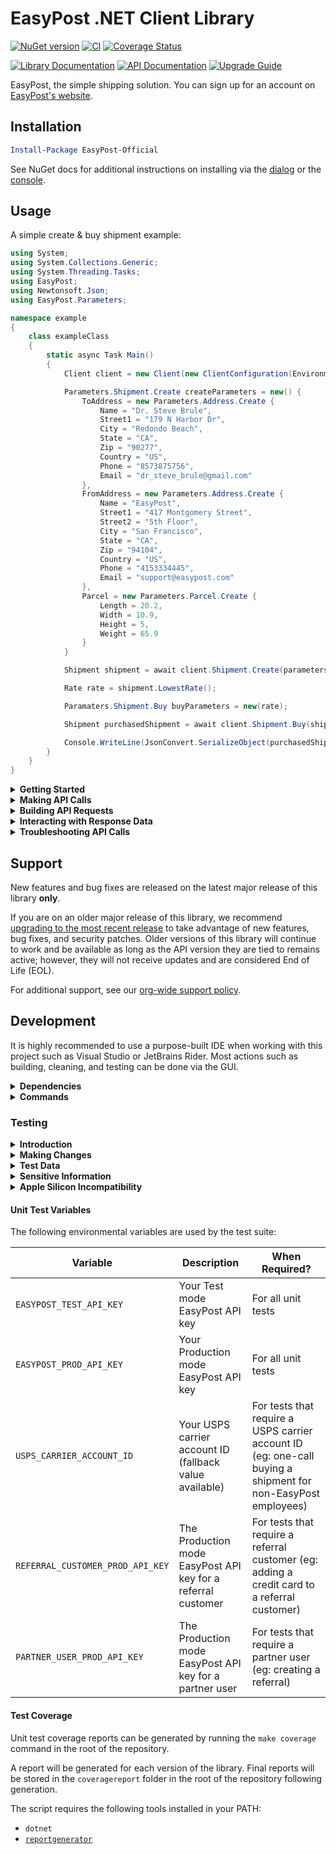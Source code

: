 # EasyPost .NET Client Library

[![NuGet version](https://badge.fury.io/nu/EasyPost-Official.svg)](https://badge.fury.io/nu/EasyPost-Official)
[![CI](https://github.com/EasyPost/easypost-csharp/workflows/CI/badge.svg)](https://github.com/EasyPost/easypost-csharp/actions?query=workflow%3ACI)
[![Coverage Status](https://coveralls.io/repos/github/EasyPost/easypost-csharp/badge.svg?branch=master)](https://coveralls.io/github/EasyPost/easypost-csharp?branch=master)

[![Library Documentation](https://img.shields.io/badge/Library%20Documentation-fc0f03)](https://easypost.github.io/easypost-csharp)
[![API Documentation](https://img.shields.io/badge/API%20Documentation-154DFF)](https://easypost.com/docs/api)
[![Upgrade Guide](https://img.shields.io/badge/Upgrade%20Guide-purple)](UPGRADE_GUIDE.md)

EasyPost, the simple shipping solution. You can sign up for an account on [EasyPost's website](https://easypost.com).

## Installation

```powershell
Install-Package EasyPost-Official
```

See NuGet docs for additional instructions on installing via
the [dialog](http://docs.nuget.org/docs/start-here/managing-nuget-packages-using-the-dialog) or
the [console](http://docs.nuget.org/docs/start-here/using-the-package-manager-console).

## Usage

A simple create & buy shipment example:

```csharp
using System;
using System.Collections.Generic;
using System.Threading.Tasks;
using EasyPost;
using Newtonsoft.Json;
using EasyPost.Parameters;

namespace example
{
    class exampleClass
    {
        static async Task Main()
        {
            Client client = new Client(new ClientConfiguration(Environment.GetEnvironmentVariable("EASYPOST_API_KEY")));

            Parameters.Shipment.Create createParameters = new() {
                ToAddress = new Parameters.Address.Create {
                    Name = "Dr. Steve Brule",
                    Street1 = "179 N Harbor Dr",
                    City = "Redondo Beach",
                    State = "CA",
                    Zip = "90277",
                    Country = "US",
                    Phone = "8573875756",
                    Email = "dr_steve_brule@gmail.com"
                },
                FromAddress = new Parameters.Address.Create {
                    Name = "EasyPost",
                    Street1 = "417 Montgomery Street",
                    Street2 = "5th Floor",
                    City = "San Francisco",
                    State = "CA",
                    Zip = "94104",
                    Country = "US",
                    Phone = "4153334445",
                    Email = "support@easypost.com"
                },
                Parcel = new Parameters.Parcel.Create {
                    Length = 20.2,
                    Width = 10.9,
                    Height = 5,
                    Weight = 65.9
                }
            }

            Shipment shipment = await client.Shipment.Create(parameters);

            Rate rate = shipment.LowestRate();

            Paramaters.Shipment.Buy buyParameters = new(rate);

            Shipment purchasedShipment = await client.Shipment.Buy(shipment.Id, buyParameters);

            Console.WriteLine(JsonConvert.SerializeObject(purchasedShipment, Formatting.Indented));
        }
    }
}
```

<details>
  <summary>
    <b>Getting Started</b>
  </summary>

### Client

A `Client` object is the entry point into the EasyPost API. It is instantiated with a `ClientConfiguration` with your API key:

```csharp
using EasyPost;

Client myClient = new Client(new ClientConfiguration("EASYPOST_API_KEY"));
```

An API key is required for all requests. You can find your API key in
your [EasyPost dashboard](https://easypost.com/account/api-keys).

Once declared, a client's API key cannot be changed. If you are using multiple API keys, you can create multiple client
objects.

</details>

<details>
  <summary>
    <b>Making API Calls</b>
  </summary>

### Services

All general API services can be accessed through the `Client` object. For example, to access the `Address` service:

```csharp
AddressService addressService = myClient.Address;
```

Beta services can be accessed via the `myClient.Beta` property.

```csharp
ExampleService betaService = myClient.Beta.Example;
```

</details>

<details>
  <summary>
    <b>Building API Requests</b>
  </summary>

### Parameters

Most functions in this library accept a `Dictionary<string, object>` as their sole parameter, which is ultimately used
as the body of the HTTP request against EasyPost's API. If you instead would like to use .NET objects to construct API
call parameters, you can use the various `Parameters` classes (currently in beta).

For example, to create an address:

```csharp
// Use an object constructor to create the address creation parameters
var addressCreateParameters = new EasyPost.Parameters.Addresses.Create {
    Name = "My Name",
    Street1 = "123 Main St",
    City = "San Francisco",
    State = "CA",
    Zip = "94105",
    Country = "US",
    Phone = "415-123-4567"
};

// You can add additional parameters as needed outside of the constructor
addressCreateParameters.Company = "My Company";

// Then convert the object to a dictionary
// This step will validate the data and throw an exception if there are any errors (i.e. missing required parameters)
var addressCreateDictionary = addressCreateParameters.ToDictionary();

// Pass the dictionary into the address creation method as normal
var address = await myClient.Address.Create(addressCreateDictionary);
```

Using the `Parameters` classes is not required, but they can help in a number of ways:

- Naturally enforces parameter types (can't assign a string to an int parameter, for example)
- Removes the need to remember parameter names (i.e. "name" vs "company")
- Prevents typos in parameter names
- Removes the need to know the exact JSON schema of the HTTP request body (parameters will be serialized into the proper
  schema behind-the-scenes)
- Validates parameters (i.e. ensure required parameters are present)
- Allows for IDE auto-completion
- Allows for IDE parameter documentation
- Provides a more natural way to construct parameters
- Facilitates ASP.NET Core model binding (bind an HTML form to a `Parameters` instance)

</details>

<details>
  <summary>
    <b>Interacting with Response Data</b>
  </summary>

### Resources

API objects cannot be created locally. All local objects are copies of server-side data, retrieved via an API call from
a service.

For example, to create a new shipment, you must use the client's Shipment service:

```csharp
Shipment myShipment = await myClient.Shipment.Create(new Dictionary<string, object>
{
    { "from_address", fromAddress },
    { "to_address", toAddress },
    { "parcel", parcel }
});
```

All API-calling functions are made from the appropriate service object (rather than against the resource object), by providing the ID of the related resource. For example, to buy a shipment:

```csharp
Shipment myPurchasedShipment = await myClient.Shipment.Buy(myShipment.Id, myShipment.LowestRate());
```

</details>

<details>
  <summary>
    <b>Troubleshooting API Calls</b>
  </summary>

### HTTP Hooks

Users can audit the HTTP requests and responses being made by the library by setting the `Hooks` property of a `ClientConfiguration` with a set of event handlers. Available handlers include:

- `OnRequestExecuting` - Called before an HTTP request is made. An `OnRequestExecutingEventArgs` object is passed to the
  handler, which contains details about the `HttpRequestMessage` that will be sent to the server.
  - The `HttpRequestMessage` at this point is configured with all expected data (headers, body, etc.). Modifying any
    data in the callback will NOT affect the actual request that is sent to the server.
- `OnRequestResponseReceived` - Called after an HTTP request is made. An `RequestResponseReceivedEventArgs` object is
  passed to the handler, which contains details about the `HttpResponseMessage` that was received from the server.

Users can interact with these details in their callbacks as they see fit (e.g. logging).

```csharp
void OnRequestExecutingHandler(object? sender, OnRequestExecutingEventArgs args) {
    // Interact with details about the HttpRequestMessage here via args
    System.Console.WriteLine($"Making HTTP call to {args.RequestUri}");
}

void OnRequestResponseReceivedHandler(object? sender, OnRequestResponseReceivedEventArgs args) {
    // Interact with details about the HttpResponseMessage here via args
    System.Console.WriteLine($"Received HTTP response with status code {args.ResponseStatusCode}");
}

Client client = new Client(new ClientConfiguration("EASYPOST_API_KEY")
{
    Hooks = new Hooks {
        OnRequestExecuting = OnRequestExecutingHandler,
        OnRequestResponseReceived = OnRequestResponseReceivedHandler,
    },
});
```

Users
can [subscribe to or unsubscribe from callbacks](https://learn.microsoft.com/en-us/dotnet/csharp/programming-guide/events/how-to-subscribe-to-and-unsubscribe-from-events)
at any time via the `Hooks` property of a client.

```csharp
// Add a new callback
client.Hooks.OnRequestExecuting += (sender, args) => { /* ... */ };

// Remove a callback
client.Hooks.OnRequestExecuting -= OnRequestExecutingHandler;
```

</details>

## Support

New features and bug fixes are released on the latest major release of this library **only**.

If you are on an older major release of this library, we
recommend [upgrading to the most recent release](UPGRADE_GUIDE.md) to take advantage of new features, bug fixes, and
security patches.
Older versions of this library will continue to work and be available as long as the API version they are tied to
remains active;
however, they will not receive updates and are considered End of Life (EOL).

For additional support, see our [org-wide support policy](https://github.com/EasyPost/.github/blob/main/SUPPORT.md).

## Development

It is highly recommended to use a purpose-built IDE when working with this project such as Visual Studio or JetBrains
Rider.
Most actions such as building, cleaning, and testing can be done via the GUI.

<details>
  <summary>
    <b>Dependencies</b>
  </summary>

The NuGet package dependencies for this project are listed in the `.csproj` files.
This project
uses [NuGet package locks](https://docs.microsoft.com/en-us/nuget/consume-packages/package-references-in-project-files#locking-dependencies)
to keep specific versions of dependencies.
The lock files will be used during NuGet `restore`, if present.

If you need to update or alter NuGet dependencies, delete the `package.lock.json` files first.
They will be regenerated during the next restore.

</details>

<details>
  <summary>
    <b>Commands</b>
  </summary>

```bash
# Build project
make build

# Lint project
make lint
make lint-fix

# Run tests (recommended to instead run via an IDE like Visual Studio)
EASYPOST_TEST_API_KEY=123... EASYPOST_PROD_API_KEY=123... make test
EASYPOST_TEST_API_KEY=123... EASYPOST_PROD_API_KEY=123... make coverage

# Run security analysis
make scan
```

</details>

### Testing

<details>
  <summary>
    <b>Introduction</b>
  </summary>

The test suite in this project was specifically built to produce consistent results on every run, regardless of when
they run or who is running them.
This project uses [EasyVCR](https://www.nuget.org/packages/EasyVCR/) to record and replay HTTP requests and responses
via "cassettes".
When the suite is run, the HTTP requests and responses for each test function will be saved to a cassette if they do not
exist already and replayed from this saved file if they do, which saves the need to make live API calls on every test
run.

</details>

<details>
  <summary>
    <b>Making Changes</b>
  </summary>

If you make an addition to this project, the request/response will get recorded automatically for you
if `UseVCR("testName");` is included on the test function.
When making changes to this project, you'll need to re-record the associated cassette to force a new live API call for
that test which will then record the request/response used on the next run.

</details>

<details>
  <summary>
    <b>Test Data</b>
  </summary>

The test suite has been populated with various helpful fixtures that are available for use, each completely independent
from a particular user **with the exception of the USPS carrier account ID** (
see [Unit Test API Keys](#unit-test-api-keys) for more information) which has a fallback value of our internal testing
user's ID.
Some fixtures use hard-coded dates that may need to be incremented if cassettes get re-recorded (such as reports or
pickups).

</details>

<details>
  <summary>
    <b>Sensitive Information</b>
  </summary>

We've made every attempt to include scrubbers for sensitive data when recording cassettes so that PII or sensitive info
does not persist in version control;
however, please ensure when recording or re-recording cassettes that prior to committing your changes, no PII or
sensitive information gets persisted by inspecting the cassette.

</details>

<details>
  <summary>
    <b>Apple Silicon Incompatibility</b>
  </summary>

.NET Framework/.NET Standard unit tests cannot currently be run on Apple Silicon (M1, M2, etc.).
Instead, run unit tests in one framework at a time with, e.g `make unit-test fw=net7.0`.
Valid frameworks:

- `net462` (.NET Framework 4.6.2, will not run on Apple Silicon)
- `netcoreapp3.1` (.NET Core 3.1)
- `net5.0` (.NET 5.0)
- `net6.0` (.NET 6.0)
- `net7.0` (.NET 7.0)

</details>

#### Unit Test Variables

The following environmental variables are used by the test suite:

| Variable                         | Description                                                  | When Required?                                                                                               |
|----------------------------------|--------------------------------------------------------------|--------------------------------------------------------------------------------------------------------------|
| `EASYPOST_TEST_API_KEY`          | Your Test mode EasyPost API key                              | For all unit tests                                                                                           |
| `EASYPOST_PROD_API_KEY`          | Your Production mode EasyPost API key                        | For all unit tests                                                                                           |
| `USPS_CARRIER_ACCOUNT_ID`        | Your USPS carrier account ID  (fallback value available)     | For tests that require a USPS carrier account ID (eg: one-call buying a shipment for non-EasyPost employees) |
| `REFERRAL_CUSTOMER_PROD_API_KEY` | The Production mode EasyPost API key for a referral customer | For tests that require a referral customer (eg: adding a credit card to a referral customer)                 |
| `PARTNER_USER_PROD_API_KEY`      | The Production mode EasyPost API key for a partner user      | For tests that require a partner user (eg: creating a referral)                                              |

#### Test Coverage

Unit test coverage reports can be generated by running the `make coverage` command in the root of the repository.

A report will be generated for each version of the library.
Final reports will be stored in the `coveragereport` folder in the root of the repository following generation.

The script requires the following tools installed in your PATH:

- `dotnet`
- [`reportgenerator`](https://docs.microsoft.com/en-us/dotnet/core/testing/unit-testing-code-coverage?tabs=linux#generate-reports)